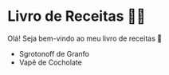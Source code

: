 # Livro de Receitas :woman_cook:

Olá! Seja bem-vindo ao meu livro de receitas :clap:

- Sgrotonoff de Granfo
- Vapê de Cocholate
